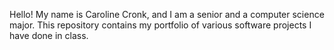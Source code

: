 Hello! My name is Caroline Cronk, and I am a senior and a computer science major. This repository contains my portfolio of various software projects I have done in class.
